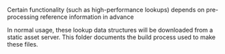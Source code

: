 Certain functionality (such as high-performance lookups) depends on pre-processing reference information in advance

In normal usage, these lookup data structures will be downloaded from a static asset server. This folder
documents the build process used to make these files.
